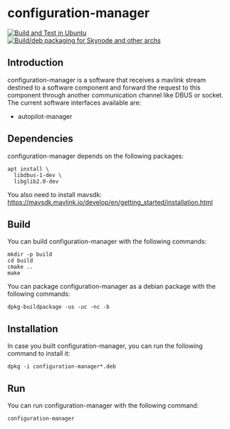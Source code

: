 # configuration-manager
[![Build and Test in Ubuntu](https://github.com/Auterion/configuration-manager/actions/workflows/build_test_ubuntu.yml/badge.svg?branch=master)](https://github.com/Auterion/configuration-manager/actions/workflows/build_test_ubuntu.yml?query=branch%3Amaster) [![Build/deb packaging for Skynode and other archs](https://github.com/Auterion/configuration-manager/workflows/Build/deb%20packaging%20for%20Skynode%20and%20other%20archs/badge.svg?branch=master)](https://github.com/Auterion/configuration-manager/actions/workflows/build_pkg_multi_arch.yaml?query=branch%3Amaster)

## Introduction

configuration-manager is a software that receives a mavlink stream destined to a software component and forward the request to this component through another communication channel like DBUS or socket. The current software interfaces available are:
- autopilot-manager

## Dependencies

configuration-manager depends on the following packages:

```
apt install \
  libdbus-1-dev \
  libglib2.0-dev
```

You also need to install mavsdk:  https://mavsdk.mavlink.io/develop/en/getting_started/installation.html

## Build

You can build configuration-manager with the following commands:

```
mkdir -p build
cd build
cmake ..
make
```

You can package configuration-manager as a debian package with the following commands:

```
dpkg-buildpackage -us -uc -nc -b
```

## Installation

In case you built configuration-manager, you can run the following command to install it:

```
dpkg -i configuration-manager*.deb
```

## Run

You can run configuration-manager with the following command:

```
configuration-manager
```
